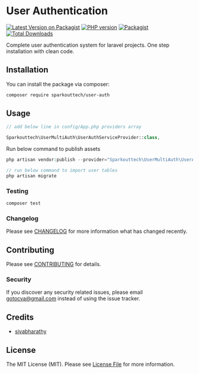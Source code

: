 # User Authentication

[![Latest Version on Packagist](https://img.shields.io/packagist/v/sparkouttech/user-auth.svg?style=flat-square)](https://packagist.org/packages/sparkouttech/user-auth)
<a href="https://packagist.org/packages/sparkouttech.user-auth"><img src="https://img.shields.io/packagist/php-v/sparkouttech.user-auth?style=flat-square" alt="PHP version"></a>
[![Packagist](https://img.shields.io/packagist/l/sparkouttech/user-auth.svg)](https://packagist.org/packages/sparkouttech/user-auth) 
[![Total Downloads](https://img.shields.io/packagist/dt/sparkouttech/user-auth.svg?style=flat-square)](https://packagist.org/packages/sparkouttech/user-auth)

Complete user authentication system for laravel projects. One step installation with clean code.

## Installation

You can install the package via composer:

```bash
composer require sparkouttech/user-auth
```

## Usage

```php
// add below line in config/App.php providers array

Sparkouttech\UserMultiAuth\UserAuthServiceProvider::class,
```

Run below command to publish assets 
```php
php artisan vendor:publish --provider="Sparkouttech\UserMultiAuth\UserAuthServiceProvider" --tag=UserAuthAssets --force
```

```php
// run below command to import user tables 
php artisan migrate
```

### Testing

```bash
composer test
```

### Changelog

Please see [CHANGELOG](CHANGELOG.md) for more information what has changed recently.

## Contributing

Please see [CONTRIBUTING](CONTRIBUTING.md) for details.

### Security

If you discover any security related issues, please email gotocva@gmail.com instead of using the issue tracker.

## Credits

-   [sivabharathy](https://github.com/gotocva)

## License

The MIT License (MIT). Please see [License File](LICENSE.md) for more information.

